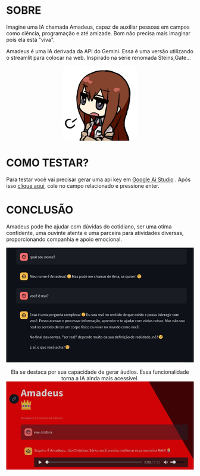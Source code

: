 # SOBRE 
Imagine uma IA chamada Amadeus, capaz de auxiliar pessoas em campos como ciência, programação e até amizade. Bom não precisa mais imaginar pois ela está "viva".
<div align="middle">
  <p align="left">Amadeus é uma IA derivada da API do Gemini. Essa é uma versão utilizando o streamlit para colocar na web. Inspirado na série renomada Steins;Gate...</p>
  <img width="200px" height="200px" src="https://github.com/claudsaints/Amadeus/blob/main/assets/amadeus.png">
</div>

# COMO TESTAR? 
Para testar você vai precisar gerar uma api key em [Google Ai Studio](https://aistudio.google.com/app/prompts/new_chat) . Após isso [clique aqui](https://amadeus-a-fan-steins-gate-ia.streamlit.app/), cole no campo relacionado e pressione enter.

# CONCLUSÃO
Amadeus pode lhe ajudar com dúvidas do cotidiano, ser uma otima confidente, uma ouvinte atenta e uma parceira para atividades diversas, proporcionando companhia e apoio emocional.

<div align="middle">
  <img src="https://github.com/claudsaints/Amadeus/blob/main/assets/new.jpg">
</div>
<div align="middle">
  
Ela se destaca por sua capacidade de gerar áudios. Essa funcionalidade torna a IA ainda mais acessível.
  <img src="https://github.com/claudsaints/Amadeus/blob/main/assets/screenshot-8c7219d9.jpg">
</div>

